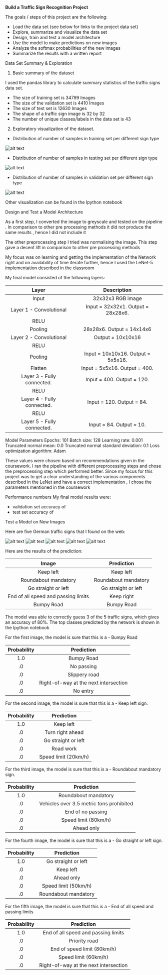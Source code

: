 **Build a Traffic Sign Recognition Project**

The goals / steps of this project are the following:
* Load the data set (see below for links to the project data set)
* Explore, summarize and visualize the data set
* Design, train and test a model architecture
* Use the model to make predictions on new images
* Analyze the softmax probabilities of the new images
* Summarize the results with a written report


[//]: # (Image References)

[image1]: ./plot1.png "Visualization"
[image2]: ./plot2.png "Grayscaling"
[image3]: ./plot3.png "Random Noise"
[image4]: ./img6.jpg "Traffic Sign 1"
[image5]: ./img7.jpg "Traffic Sign 2"
[image6]: ./img8.jpg "Traffic Sign 3"
[image7]: ./img9.jpg "Traffic Sign 4"
[image8]: ./img10.jpg "Traffic Sign 5"



Data Set Summary & Exploration

1. Basic summary of the dataset

I used the pandas library to calculate summary statistics of the traffic
signs data set.

* The size of training set is 34799 Images
* The size of the validation set is 4410 Images
* The size of test set is 12630 Images
* The shape of a traffic sign image is 32 by 32
* The number of unique classes/labels in the data set is 43

2. Exploratory visualization of the dataset.

* Distribution of number of samples  in training set per different sign type

![alt text][image1]

* Distribution of number of samples in testing set per different sign type

![alt text][image2]

* Distribution of number of samples in validation set per different sign type

![alt text][image3]

Other visualization can be found in the Ipython notebook

Design and Test a Model Architecture

As a first step, I converted the image to greyscale and tested on the pipeline . In comparison to other pre processing methods it did not produce the same results , hence I did not include it

The other preprocessing step I tried was normalising the image. This step gave a decent lift in comparison to other pre processing methods

My focus was on learning and getting the implementation of the Network right and on availability of time iterate further, hence I used the LeNet-5 implementation described in the classroom

My final model consisted of the following layers:

| Layer         		|     Description	        					|
|:---------------------:|:---------------------------------------------:|
| Input         		| 32x32x3 RGB image   							|
| Layer 1 - Convolutional     	| Input = 32x32x1. Output = 28x28x6. 	|
| RELU					|												|
| Pooling	      	| 28x28x6. Output = 14x14x6 				|
| Layer 2 - Convolutional	    | Output = 10x10x16      									|
| RELU		|        									|
| Pooling				| Input = 10x10x16. Output = 5x5x16.        									|
|Flatten |Input = 5x5x16. Output = 400.|
|Layer 3 - Fully connected. |Input = 400. Output = 120.|
|RELU |                     |
|Layer 4 - Fully connected. |Input = 120. Output = 84.|
|RELU                       |
|Layer 5 - Fully connected. |Input = 84. Output = 10. |

Model Parameters
Epochs: 101
Batch size: 128
Learning rate: 0.001
Truncated normal mean: 0.0
Truncated normal standard deviation: 0.1
Loss optimization algorithm: Adam

These values were chosen based on recommendations given in the coursework. I ran the pipeline with different preprocessing steps and chose the preprocessing step which
performed better. Since my focus for this project was to get a clear understanding of the various components described in the LeNet and have a correct implementation , I  chose the parameters mentioned in the coursework

Performance numbers
My final model results were:

* validation set accuracy of
* test set accuracy of

Test a Model on New Images

Here are five German traffic signs that I found on the web:

![alt text][image5] ![alt text][image6] ![alt text][image7]
![alt text][image8] ![alt text][image4]


Here are the results of the prediction:

| Image			        |     Prediction	        					|
|:---------------------:|:---------------------------------------------:|
| Keep left     			| Keep left 										|
| Roundabout mandatory					| Roundabout mandatory											|
| Go straight or left	      		| Go straight or left					 				|
| End of all speed and passing limits			| Keep right      							|
| Bumpy Road      		| Bumpy Road   									|


The model was able to correctly guess 3 of the 5 traffic signs, which gives an accuracy of 80%.
The top classes predicted by the network is shown in the Ipython notebook

For the first image, the model is  sure that this is a - Bumpy Road

| Probability         	|     Prediction	        					|
|:---------------------:|:---------------------------------------------:|
| 1.0         			|Bumpy Road   									|
| .0     				| No passing 										|
| .0					| Slippery road											|
| .0	      			| Right-of-way at the next intersection					 				|
| .0				    | No entry      							|


For the second image, the model is  sure that this is a - Keep left sign.

| Probability         	|     Prediction	        					|
|:---------------------:|:---------------------------------------------:|
| 1.0         			| Keep left   									|
| .0     				| Turn right ahead 										|
| .0					| Go straight or left											|
| .0	      			| Road work					 				|
| .0				    | Speed limit (20km/h)      							|


For the third image, the model is sure that this is a - Roundabout mandatory sign.

| Probability         	|     Prediction	        					|
|:---------------------:|:---------------------------------------------:|
| 1.0         			| Roundabout mandatory   									|
| .0     				| Vehicles over 3.5 metric tons prohibited 										|
| .0					| End of no passing											|
| .0	      			| Speed limit (80km/h)					 				|
| .0				    | Ahead only      							|

For the fourth image, the model is  sure that this is a - Go straight or left sign.

| Probability         	|     Prediction	        					|
|:---------------------:|:---------------------------------------------:|
| 1.0         			| Go straight or left   									|
| .0     				| Keep left 										|
| .0					| Ahead only											|
| .0	      			| Speed limit (50km/h)					 				|
| .0				    | Roundabout mandatory      							|


For the fifth image, the model is  sure that this is a - End of all speed and passing limits

| Probability         	|     Prediction	        					|
|:---------------------:|:---------------------------------------------:|
| 1.0         			| End of all speed and passing limits   									|
| .0     				| Priority road 										|
| .0					| End of speed limit (80km/h)											|
| .0	      			| Speed limit (60km/h)					 				|
| .0				    | Right-of-way at the next intersection      							|
